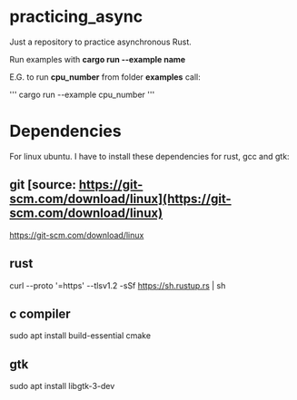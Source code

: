 # practicing_async
Just a repository to practice asynchronous Rust.


Run examples with **cargo run --example name**

E.G. to run **cpu_number** from folder **examples** call:


''' cargo run --example cpu_number '''


# Dependencies
For linux ubuntu. I have to install these dependencies for rust, gcc and gtk:

## git [source: https://git-scm.com/download/linux](https://git-scm.com/download/linux)

https://git-scm.com/download/linux

## rust

curl --proto '=https' --tlsv1.2 -sSf https://sh.rustup.rs | sh

## c compiler

sudo apt install build-essential cmake 

## gtk
sudo apt install libgtk-3-dev


